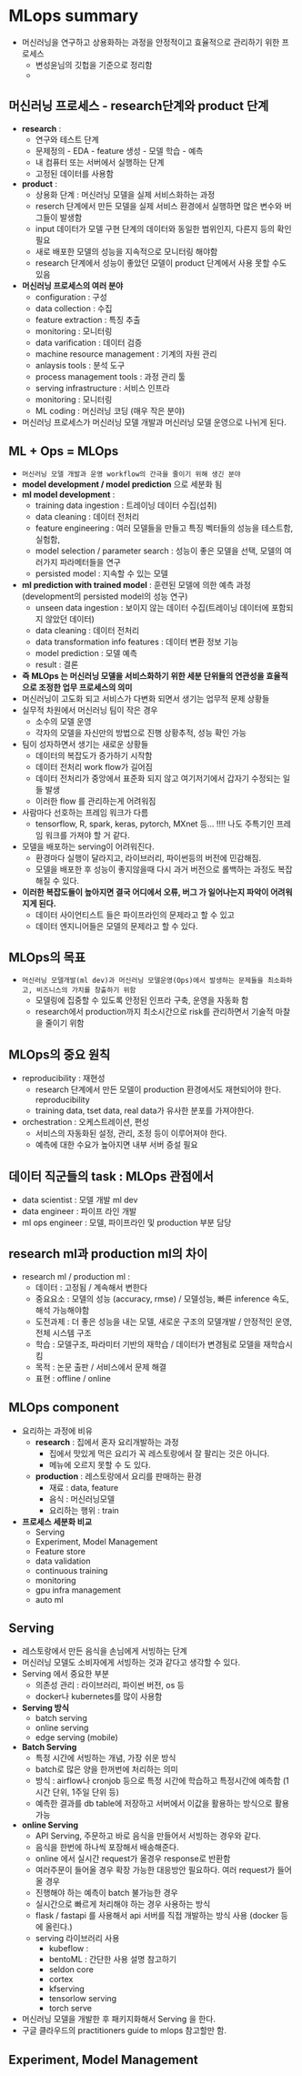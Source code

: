 # MLops summary
- 머신러닝을 연구하고 상용화하는 과정을 안정적이고 효율적으로 관리하기 위한 프로세스
   - 변성윤님의 깃헙을 기준으로 정리함
   - 

## 머신러닝 프로세스 - research단계와 product 단계 
- **research** :
   - 연구와 테스트 단계
   - 문제정의 - EDA - feature 생성 - 모델 학습 - 예측
   - 내 컴퓨터 또는 서버에서 실행하는 단계
   - 고정된 데이터를 사용함
- **product** :
   - 상용화 단계 : 머신러닝 모델을 실제 서비스화하는 과정
   - reserch 단계에서 만든 모델을 실제 서비스 환경에서 실행하면 많은 변수와 버그들이 발생함
   - input 데이터가 모델 구현 단계의 데이터와 동일한 범위인지, 다른지 등의 확인 필요
   - 새로 배포한 모델의 성능을 지속적으로 모니터링 해야함
   - research 단계에서 성능이 좋았던 모델이 product 단계에서 사용 못할 수도 있음
- **머신러닝 프로세스의 여러 분야**
   - configuration : 구성
   - data collection : 수집
   - feature extraction : 특징 추출
   - monitoring : 모니터링
   - data varification : 데이터 검증
   - machine resource management : 기계의 자원 관리
   - anlaysis tools : 분석 도구
   - process management tools : 과정 관리 툴
   - serving infrastructure : 서비스 인프라
   - monitoring : 모니터링 
   - ML coding : 머신러닝 코딩 (매우 작은 분야)
- 머신러닝 프로세스가 머신러닝 모델 개발과 머신러닝 모델 운영으로 나뉘게 된다.

## ML + Ops = MLOps
- `머신러닝 모델 개발과 운영 workflow의 간극을 줄이기 위해 생긴 분야`
- **model development / model prediction** 으로 세분화 됨
- **ml model development** :
   - training data ingestion : 트레이닝 데이터 수집(섭취)
   - data cleaning : 데이터 전처리
   - feature engineering : 여러 모델들을 만들고 특징 벡터들의 성능을 테스트함, 실험함, 
   - model selection / parameter search : 성능이 좋은 모델을 선택, 모델의 여러가지 파라메터들을 연구
   - persisted model : 지속할 수 있는 모델
- **ml prediction with trained model** : 훈련된 모델에 의한 예측 과정 (development의 persisted model의 성능 연구)
   - unseen data ingestion : 보이지 않는 데이터 수집(트레이닝 데이터에 포함되지 않았던 데이터)
   - data cleaning : 데이터 전처리
   - data transformation info features : 데이터 변환 정보 기능
   - model prediction : 모델 예측
   - result : 결론
- **즉 MLOps 는 머신러닝 모델을 서비스화하기 위한 세분 단위들의 연관성을 효율적으로 조정한 업무 프로세스의 의미**
- 머신러닝이 고도화 되고 서비스가 다변화 되면서 생기는 업무적 문제 상황들
- 실무적 차원에서 머신러닝 팀이 작은 경우
   - 소수의 모델 운영
   - 각자의 모델을 자신만의 방법으로 진행 상황추적, 성능 확인 가능
- 팀이 성자하면서 생기는 새로운 상황들
   - 데이터의 복잡도가 증가하기 시작함
   - 데이터 전처리 work flow가 길어짐
   - 데이터 전처리가 중앙에서 표준화 되지 않고 여기저기에서 갑자기 수정되는 일들 발생
   - 이러한 flow 를 관리하는게 어려워짐
- 사람마다 선호하는 프레임 워크가 다름
   - tensorflow, R, spark, keras, pytorch, MXnet 등... !!!! 나도 주특기인 프레임 워크를 가져야 할 거 같다.
- 모델을 배포하는 serving이 어려워진다.
   - 환경마다 실행이 달라지고, 라이브러리, 파이썬등의 버전에 민감해짐.
   - 모델을 배포한 후 성능이 좋지않을때 다시 과거 버전으로 롤백하는 과정도 복잡해질 수 있다.
- **이러한 복잡도들이 높아지면 결국 어디에서 오류, 버그 가 일어나는지 파악이 어려워지게 된다.**
   - 데이터 사이언티스트 들은 파이프라인의 문제라고 할 수 있고
   - 데이터 엔지니어들은 모델의 문제라고 할 수 있다. 

## MLOps의 목표
- `머신러닝 모델개발(ml dev)과 머신러닝 모델운영(Ops)에서 발생하는 문제들을 최소화하고, 비즈니스의 가치를 창출하기 위함`
   - 모델링에 집중할 수 있도록 안정된 인프라 구축, 운영을 자동화 함
   - research에서 production까지 최소시간으로 risk를 관리하면서 기술적 마찰을 줄이기 위함

## MLOps의 중요 원칙
- reproducibility : 재현성
   - research 단계에서 만든 모델이 production 환경에서도 재현되어야 한다. reproducibility
   - training data, tset data, real data가 유사한 분포를 가져야한다.
- orchestration : 오케스트레이션, 편성
   - 서비스의 자동화된 설정, 관리, 조정 등이 이루어져야 한다.
   - 예측에 대한 수요가 높아지면 내부 서버 증설 필요


## 데이터 직군들의 task : MLOps 관점에서
- data scientist : 모델 개발 ml dev
- data engineer : 파이프 라인 개발
- ml ops engineer : 모델, 파이프라인 및 production 부분 담당

## research ml과 production ml의 차이 
- research ml / production ml : 
   - 데이터 : 고정됨 / 계속해서 변한다 
   - 중요요소 : 모델의 성능 (accuracy, rmse) / 모델성능, 빠른 inference 속도, 해석 가능해야함
   - 도전과제 : 더 좋은 성능을 내는 모델, 새로운 구조의 모델개발 / 안정적인 운영, 전체 시스템 구조
   - 학습 : 모델구조, 파라미터 기반의 재학습 / 데이터가 변경됨로 모델을 재학습시킴
   - 목적 : 논문 출판 / 서비스에서 문제 해결
   - 표현 : offline / online

## MLOps component
- 요리하는 과정에 비유
   - **research** : 집에서 혼자 요리개발하는 과정
      - 집에서 맛있게 먹은 요리가 꼭 레스토랑에서 잘 팔리는 것은 아니다. 
      - 메뉴에 오르지 못할 수 도 있다.
   - **production** : 레스토랑에서 요리를 판매하는 환경
      - 재료 : data, feature
      - 음식 : 머신러닝모델
      - 요리하는 행위 : train
- **프로세스 세분화 비교**
   - Serving
   - Experiment, Model Management
   - Feature store
   - data validation
   - continuous training
   - monitoring
   - gpu infra management
   - auto ml

## Serving 
- 레스토랑에서 만든 음식을 손님에게 서빙하는 단계
- 머신러닝 모델도 소비자에게 서빙하는 것과 같다고 생각할 수 있다.
- Serving 에서 중요한 부분
   - 의존성 관리 : 라이브러리, 파이썬 버전, os 등
   - docker나 kubernetes를 많이 사용함
- **Serving 방식**
   - batch serving
   - online serving
   - edge serving (mobile)
- **Batch Serving**
   - 특정 시간에 서빙하는 개념, 가장 쉬운 방식
   - batch로 많은 양을 한꺼번에 처리하는 의미
   - 방식 : airflow나 cronjob 등으로 특정 시간에 학습하고 특정시간에 예측함 (1시간 단위, 1주일 단위 등)
   - 예측한 결과를 db table에 저장하고 서버에서 이값을 활용하는 방식으로 활용가능
- **online Serving**
   - API Serving, 주문하고 바로 음식을 만들어서 서빙하는 경우와 같다.
   - 음식을 한번에 하나씩 포장해서 배송해준다.
   - online 에서 실시간 request가 올경우 response로 반환함
   - 여러주문이 들어올 경우 확장 가능한 대응방안 필요하다. 여러 request가 들어올 경우
   - 진행해야 하는 예측이 batch 불가능한 경우
   - 실시간으로 빠르게 처리해야 하는 경우 사용하는 방식
   - flask / fastapi 를 사용해서 api 서버를 직접 개발하는 방식 사용 (docker 등에 올린다.)
   - serving 라이브러리 사용
      - kubeflow : 
      - bentoML : 간단한 사용 설명 참고하기
      - seldon core 
      - cortex
      - kfserving
      - tensorlow serving
      - torch serve
- 머신러닝 모델을 개발한 후 패키지화해서 Serving 을 한다. 
- 구글 클라우드의 practitioners guide to mlops 참고할만 함.

## Experiment, Model Management




















